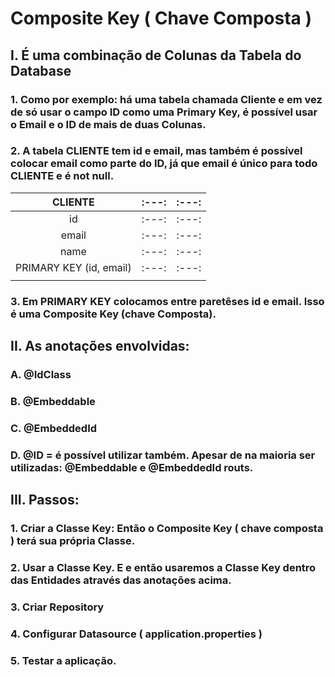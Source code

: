 # Composite Key ( Chave Composta )
## I. É uma combinação de Colunas da Tabela do Database
### 1. Como por exemplo: há uma tabela chamada Cliente e em vez de só usar o campo ID como uma Primary Key, é possível usar o Email e o ID de mais de duas Colunas.
### 2. A tabela CLIENTE tem id e email, mas também é possível colocar email como parte do ID, já que email é único para todo CLIENTE e é not null.
|   CLIENTE   | :---: | :---: |
|   :---:     |   :---:     | :---: |
|id  |  :---:| :---: |
|email |  :---:| :---: |
|name  |  :---:| :---: |
|PRIMARY KEY (id, email) |  :---:| :---: |
|   | |  |
### 3. Em PRIMARY KEY colocamos entre paretêses id e email. Isso é uma Composite Key (chave Composta).
## II. As anotações envolvidas:
### A. @IdClass
### B. @Embeddable
### C. @EmbeddedId
### D. @ID = é possível utilizar também. Apesar de na maioria ser utilizadas: @Embeddable e @EmbeddedId routs.
## III. Passos:
### 1. Criar a Classe Key: Então o Composite Key ( chave composta ) terá sua própria Classe.
### 2. Usar a Classe Key. E e então usaremos a Classe Key dentro das Entidades através das anotações acima.
### 3. Criar Repository
### 4. Configurar Datasource ( application.properties )
### 5. Testar a aplicação.